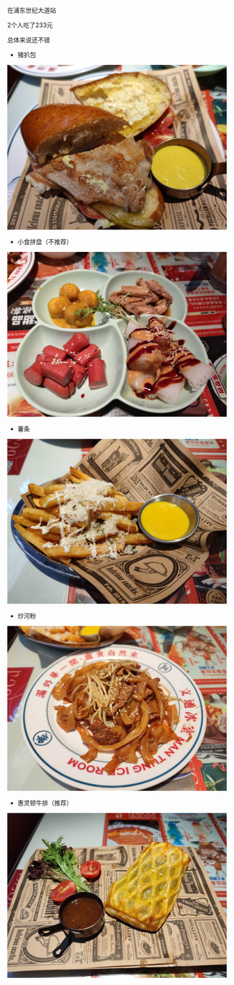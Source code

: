 在浦东世纪大道站

2个人吃了233元

总体来说还不错

- 猪扒包

![1658703800355](文通冰室.assets/1658703800355.jpg)

- 小食拼盘（不推荐）

![1658703800365](文通冰室.assets/1658703800365.jpg)

- 薯条

![1658703800374](文通冰室.assets/1658703800374.jpg)

- 炒河粉

![1658703800384](文通冰室.assets/1658703800384.jpg)

- 惠灵顿牛排（推荐）

![1658703800393](文通冰室.assets/1658703800393.jpg)